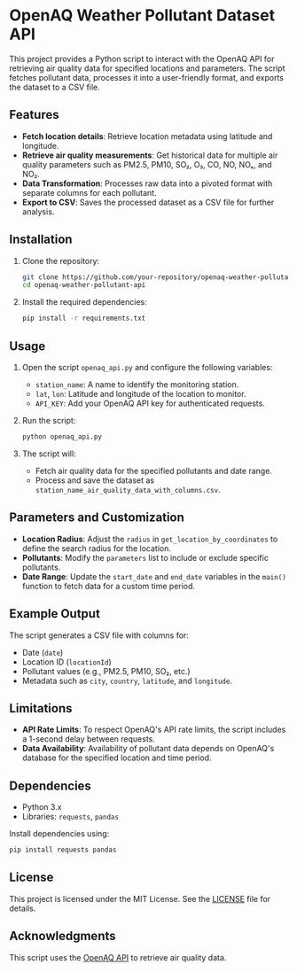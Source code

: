 # OpenAQ Weather Pollutant Dataset API

This project provides a Python script to interact with the OpenAQ API for retrieving air quality data for specified locations and parameters. The script fetches pollutant data, processes it into a user-friendly format, and exports the dataset to a CSV file.

## Features

- **Fetch location details**: Retrieve location metadata using latitude and longitude.
- **Retrieve air quality measurements**: Get historical data for multiple air quality parameters such as PM2.5, PM10, SO₂, O₃, CO, NO, NOₓ, and NO₂.
- **Data Transformation**: Processes raw data into a pivoted format with separate columns for each pollutant.
- **Export to CSV**: Saves the processed dataset as a CSV file for further analysis.

## Installation

1. Clone the repository:
   ```bash
   git clone https://github.com/your-repository/openaq-weather-pollutant-api.git
   cd openaq-weather-pollutant-api
   ```

2. Install the required dependencies:
   ```bash
   pip install -r requirements.txt
   ```

## Usage

1. Open the script `openaq_api.py` and configure the following variables:
   - `station_name`: A name to identify the monitoring station.
   - `lat`, `lon`: Latitude and longitude of the location to monitor.
   - `API_KEY`: Add your OpenAQ API key for authenticated requests.

2. Run the script:
   ```bash
   python openaq_api.py
   ```

3. The script will:
   - Fetch air quality data for the specified pollutants and date range.
   - Process and save the dataset as `station_name_air_quality_data_with_columns.csv`.

## Parameters and Customization

- **Location Radius**: Adjust the `radius` in `get_location_by_coordinates` to define the search radius for the location.
- **Pollutants**: Modify the `parameters` list to include or exclude specific pollutants.
- **Date Range**: Update the `start_date` and `end_date` variables in the `main()` function to fetch data for a custom time period.

## Example Output

The script generates a CSV file with columns for:
- Date (`date`)
- Location ID (`locationId`)
- Pollutant values (e.g., PM2.5, PM10, SO₂, etc.)
- Metadata such as `city`, `country`, `latitude`, and `longitude`.

## Limitations

- **API Rate Limits**: To respect OpenAQ's API rate limits, the script includes a 1-second delay between requests.
- **Data Availability**: Availability of pollutant data depends on OpenAQ's database for the specified location and time period.

## Dependencies

- Python 3.x
- Libraries: `requests`, `pandas`

Install dependencies using:
```bash
pip install requests pandas
```

## License

This project is licensed under the MIT License. See the [LICENSE](LICENSE) file for details.

## Acknowledgments

This script uses the [OpenAQ API](https://docs.openaq.org/) to retrieve air quality data.
